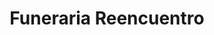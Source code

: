 ---
title: "Funeraria Reencuentro"
url: /barrio-santa-ana/funeraria-reencuentro/
shop: directores de funerarias
---